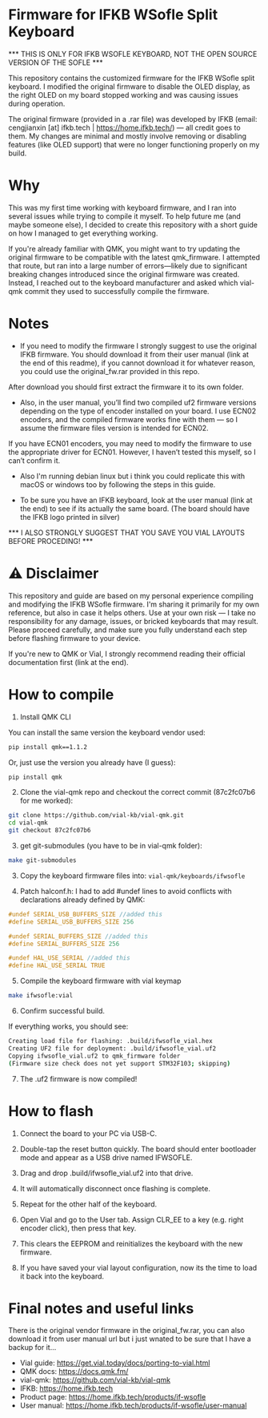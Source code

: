 # Firmware for IFKB WSofle Split Keyboard

*** THIS IS ONLY FOR IFKB WSOFLE KEYBOARD, NOT THE OPEN SOURCE VERSION OF THE SOFLE ***

This repository contains the customized firmware for the IFKB WSofle split keyboard. I modified the original firmware to disable the OLED display, as the right OLED on my board stopped working and was causing issues during operation.

The original firmware (provided in a .rar file) was developed by IFKB (email: cengjianxin [at] ifkb.tech | https://home.ifkb.tech/) — all credit goes to them. My changes are minimal and mostly involve removing or disabling features (like OLED support) that were no longer functioning properly on my build.

# Why

This was my first time working with keyboard firmware, and I ran into several issues while trying to compile it myself. To help future me (and maybe someone else), I decided to create this repository with a short guide on how I managed to get everything working.

If you're already familiar with QMK, you might want to try updating the original firmware to be compatible with the latest qmk_firmware. I attempted that route, but ran into a large number of errors—likely due to significant breaking changes introduced since the original firmware was created. Instead, I reached out to the keyboard manufacturer and asked which vial-qmk commit they used to successfully compile the firmware.

# Notes

- If you need to modify the firmware I strongly suggest to use the original IFKB firmware. You should download it from their user manual (link at the end of this readme), if you cannot download it for whatever reason, you could use the original_fw.rar provided in this repo.

After download you should first extract the firmware it to its own folder.

- Also, in the user manual, you’ll find two compiled uf2 firmware versions depending on the type of encoder installed on your board. I use ECN02 encoders, and the compiled firmware works fine with them — so I assume the firmware files version is intended for ECN02.

If you have ECN01 encoders, you may need to modify the firmware to use the appropriate driver for ECN01. However, I haven’t tested this myself, so I can’t confirm it.

- Also I'm running debian linux but i think you could replicate this with macOS or windows too by following the steps in this guide.

- To be sure you have an IFKB keyboard, look at the user manual (link at the end) to see if its actually the same board. (The board should have the IFKB logo printed in silver)

*** I ALSO STRONGLY SUGGEST THAT YOU SAVE YOU VIAL LAYOUTS BEFORE PROCEDING! ***

# ⚠️ Disclaimer

This repository and guide are based on my personal experience compiling and modifying the IFKB WSofle firmware. I'm sharing it primarily for my own reference, but also in case it helps others.
Use at your own risk — I take no responsibility for any damage, issues, or bricked keyboards that may result.
Please proceed carefully, and make sure you fully understand each step before flashing firmware to your device. 

If you're new to QMK or Vial, I strongly recommend reading their official documentation first (link at the end).

# How to compile

1. Install QMK CLI

You can install the same version the keyboard vendor used:

```bash
pip install qmk==1.1.2
```

Or, just use the version you already have (I guess):

```bash
pip install qmk
```

2. Clone the vial-qmk repo and checkout the correct commit (87c2fc07b6 for me worked):

```bash
git clone https://github.com/vial-kb/vial-qmk.git
cd vial-qmk
git checkout 87c2fc07b6
```

3. get git-submodules (you have to be in vial-qmk folder):

```bash
make git-submodules
```

3. Copy the keyboard firmware files into: `vial-qmk/keyboards/ifwsofle`

4. Patch halconf.h: I had to add #undef lines to avoid conflicts with declarations already defined by QMK:

```c
#undef SERIAL_USB_BUFFERS_SIZE //added this
#define SERIAL_USB_BUFFERS_SIZE 256

#undef SERIAL_BUFFERS_SIZE //added this
#define SERIAL_BUFFERS_SIZE 256

#undef HAL_USE_SERIAL //added this
#define HAL_USE_SERIAL TRUE
```

5. Compile the keyboard firmware with vial keymap

```bash
make ifwsofle:vial
```

6. Confirm successful build.

If everything works, you should see:

```bash
Creating load file for flashing: .build/ifwsofle_vial.hex                                           [OK]
Creating UF2 file for deployment: .build/ifwsofle_vial.uf2                                          [OK]
Copying ifwsofle_vial.uf2 to qmk_firmware folder                                                    [OK]
(Firmware size check does not yet support STM32F103; skipping)
```

7. The .uf2 firmware is now compiled!

# How to flash

1. Connect the board to your PC via USB-C.

2. Double-tap the reset button quickly. The board should enter bootloader mode and appear as a USB drive named IFWSOFLE.

3. Drag and drop .build/ifwsofle_vial.uf2 into that drive.

4. It will automatically disconnect once flashing is complete.

5. Repeat for the other half of the keyboard.

6. Open Vial and go to the User tab. Assign CLR_EE to a key (e.g. right encoder click), then press that key.

7. This clears the EEPROM and reinitializes the keyboard with the new firmware.

8. If you have saved your vial layout configuration, now its the time to load it back into the keyboard.

# Final notes and useful links

There is the original vendor firmware in the original_fw.rar, you can also download it from user manual url but i just wnated to be sure that I have a backup for it...

- Vial guide: https://get.vial.today/docs/porting-to-vial.html
- QMK docs: https://docs.qmk.fm/
- vial-qmk: https://github.com/vial-kb/vial-qmk
- IFKB: https://home.ifkb.tech
- Product page: https://home.ifkb.tech/products/if-wsofle
- User manual: https://home.ifkb.tech/products/if-wsofle/user-manual